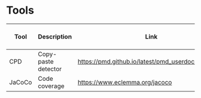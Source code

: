 # Tools

| Tool | Description | Link | Android Studio Plugin | Gradle Plugin |
| --- | --- | --- | --- | --- |
| CPD | Copy-paste detector | https://pmd.github.io/latest/pmd_userdocs_cpd.html |
| JaCoCo | Code coverage | https://www.eclemma.org/jacoco |
